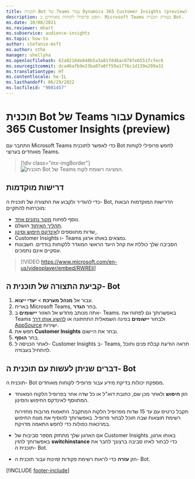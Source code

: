 ```yaml
---
title: תוכנית Bot של Teams עבור Dynamics 365 Customer Insights‎‏ (preview)
description: חפש פרופילי לקוחות מאוחדים ב- Microsoft Teams בעזרת תוכנית Bot.
ms.date: 10/08/2021
ms.reviewer: mhart
ms.subservice: audience-insights
ms.topic: how-to
author: stefanie-msft
ms.author: sthe
manager: shellyha
ms.openlocfilehash: 62a0216de848b5a3a81fdd6ac078feb551fcfec6
ms.sourcegitcommit: dca46afb9e23ba87a0ff59a1776c1d139e209a32
ms.translationtype: HT
ms.contentlocale: he-IL
ms.lasthandoff: 06/29/2022
ms.locfileid: "9081457"
---
```

# <a name="teams-bot-for-dynamics-365-customer-insights-preview"></a>תוכנית Bot של Teams עבור Dynamics 365 Customer Insights‎‏ (preview)

התחבר עם Microsoft Teams כדי לאפשר לתוכנית Bot לחפש פרופילי לקוחות מאוחדים בערוצי Teams.

> [!div class="mx-imgBorder"]
> ![תוכנית Bot של Teams המציגה רשומת לקוח.](media/teams-bot.png "תוכנית Bot של Teams המציגה רשומת לקוח")

## <a name="prerequisites"></a>דרישות מוקדמות

כדי להגדיר ולקבוע את התצורה של תוכנית ה- Bot, הדרישות המוקדמות הבאות מוכרחות להתקיים:

- נוסף לפחות [מקור נתונים אחד](data-sources.md).
- [תהליך האיחוד](data-unification.md) הושלם.
- שדות מתווספים ל[אינדקס חיפוש וסינון ](search-filter-index.md).
- Customer Insights ו- Teams נמצאים באותו ארגון.
- הסביבה שלך כוללת את קהל היעד הראשי המוגדר ללקוחות בודדים. חשבונות עסקיים אינם נתמכים.


> [!VIDEO https://www.microsoft.com/en-us/videoplayer/embed/RWRElj]

## <a name="configure-the-bot"></a>קביעת התצורה של תוכנית ה- Bot

1. עבור אל **מנהל מערכת** > **יעדי ייצוא**.
1. באריח Microsoft Teams, בחר **הגדר**.
1. אתה מנותב מחדש אל האזור **יישומים** ב- Teams. באפשרותך גם לפתוח את Teams ולבחור **יישומים** בפינה השמאלית התחתונה או [להשיג אותו דרך AppSource](https://go.microsoft.com/fwlink/?linkid=2124104) ישירות.
1. חפש את **Customer Insights** ובחר את היישום.
1. בחר **הוסף**.
1. לאחר הכניסה ל- Customer Insights ב- Teams, תראה הודעת קבלת פנים ותוכל להתחיל בעבודה.

## <a name="things-you-can-do-with-the-bot"></a>דברים שניתן לעשות עם תוכנית ה- Bot

תוכנית ה- Bot מספקת יכולות בדיקת מידע עבור פרופילי לקוחות מאוחדים.

- הזן **חיפוש** ולאחר מכן שם, כתובת דוא"ל או כל שדה אחר בפרופיל הלקוח המאוחד המתווסף לאינדקס החיפוש והסינון.

  תקבל כרטיס עם עד 15 שדות מפרופיל הלקוח המתקבל. התאמות מרובות מחזירות רשימת תוצאות שבה תוכל לבחור פרופיל. באפשרותך להוסיף את מונח החיפוש במרכאות כפולות כדי לחפש התאמה מדויקת.

- אם הארגון שלך מתחזק מספר סביבות של Customer Insights באותו ארגון, באפשרותך להזין **switchinstance** כדי לבחור לאיזו סביבה ברצונך לחבר את תוכנית ה- Bot.

- הזן **עזרה** כדי לראות רשימת פקודות זמינות עבור תוכנית ה- Bot.  


[!INCLUDE [footer-include](includes/footer-banner.md)]